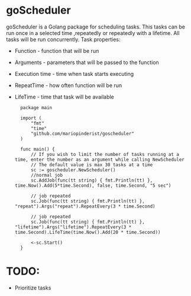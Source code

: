 # goScheduler

goScheduler is a Golang package for scheduling tasks. This tasks can be run once in a selected time ,repeatedly or repeatedly with a lifetime. All tasks will be run concurrently. 
Task properties:
* Function - function that will be run
* Arguments - parameters that will be passed to the function
* Execution time - time when task starts executing
* RepeatTime - how often function will be run
* LifeTime - time that task will be available


        package main
        
        import (
            "fmt"
            "time"
            "github.com/mariopinderist/goscheduler"
        )
        
        func main() {
            // If you wish to limit the number of tasks running at a time, enter the number as an argument while calling NewScheduler
            // The default value is max 30 tasks at a time
            sc := goscheduler.NewScheduler()
            //normal job
            sc.AddJob(func(tt string) { fmt.Println(tt) }, time.Now().Add(5*time.Second), false, time.Second, "5 sec")
        
            // job repeated
            sc.Job(func(tt string) { fmt.Println(tt) }, "repeat").Args("repeat").RepeatEvery(3 * time.Second)
        
            // job repeated
            sc.Job(func(tt string) { fmt.Println(tt) }, "lifetime").Args("lifetime").RepeatEvery(3 * time.Second).LifeTime(time.Now().Add(20 * time.Second))
        
            <-sc.Start()
        }
    
# TODO:

* Prioritize tasks 